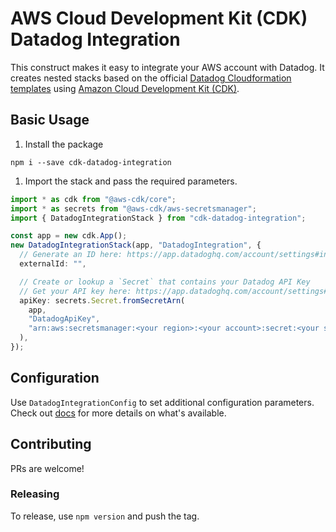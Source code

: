 # AWS Cloud Development Kit (CDK) Datadog Integration

This construct makes it easy to integrate your AWS account with Datadog. It
creates nested stacks based on the official
[Datadog Cloudformation templates](https://github.com/DataDog/cloudformation-template/blob/master/aws/main.yaml)
using [Amazon Cloud Development Kit (CDK)](https://aws.amazon.com/cdk/).

## Basic Usage

1. Install the package

```console
npm i --save cdk-datadog-integration
```

1. Import the stack and pass the required parameters.

```ts
import * as cdk from "@aws-cdk/core";
import * as secrets from "@aws-cdk/aws-secretsmanager";
import { DatadogIntegrationStack } from "cdk-datadog-integration";

const app = new cdk.App();
new DatadogIntegrationStack(app, "DatadogIntegration", {
  // Generate an ID here: https://app.datadoghq.com/account/settings#integrations/amazon-web-services
  externalId: "",

  // Create or lookup a `Secret` that contains your Datadog API Key
  // Get your API key here: https://app.datadoghq.com/account/settings#api
  apiKey: secrets.Secret.fromSecretArn(
    app,
    "DatadogApiKey",
    "arn:aws:secretsmanager:<your region>:<your account>:secret:<your secret name>"
  ),
});
```

## Configuration

Use `DatadogIntegrationConfig` to set additional configuration parameters.
Check out [docs](https://github.com/blimmer/cdk-datadog-integration/blob/master/docs/interfaces/datadogintegrationconfig.md)
for more details on what's available.

## Contributing

PRs are welcome!

### Releasing

To release, use `npm version` and push the tag.
